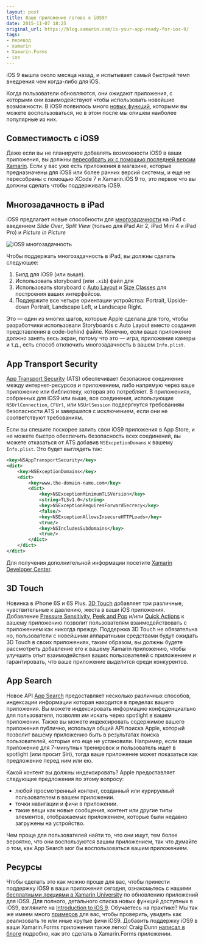```yaml
---
layout: post
title: Ваше приложение готово к iOS9?
date: 2015-11-07 18:25
original_url: https://blog.xamarin.com/is-your-app-ready-for-ios-9/
tags:
- перевод
- xamarin
- Xamarin.Forms
- ios
---
```


iOS 9 вышла около месяца назад, и испытывает самый быстрый темп внедрения чем когда-либо для iOS.

Когда пользователи обновляются, они ожидают приложения, с которыми они взаимодействуют чтобы использовать новейшие возможности. В iOS9 появилось много [новых функций](http://https/developer.xamarin.com/guides/ios/platform_features/introduction_to_ios9/), которыми вы можете воспользоваться, но в этом после мы опишем наиболее популярные из них.

## Совместимость с iOS9

Даже если вы не планируете добавлять возможности iOS9 в ваши приложения, вы должны [пересобрать их с помощью последней версии Xamarin](https://developer.xamarin.com/guides/ios/platform_features/ios9/). Если у вас уже есть приложения в магазине, которые предназначены для iOS8 или более ранних версий системы, и еще не пересобраны с помощью XCode 7 и Xamarin.iOS 9 то, это первое что вы должны сделать чтобы поддерживать iOS9.

## Многозадачность в iPad

iOS9 предлагает новые способности для [многозадачности](http://developer.xamarin.com/guides/ios/platform_features/introduction_to_ios9/multitasking/) на iPad с введением *Slide Over*, *Split View* (только для iPad Air 2, iPad Mini 4 и iPad Pro) и *Picture in Picture*

![iOS9 многозадачность](https://blog.xamarin.com/wp-content/uploads/2015/08/io-9-split-view-multitasking-300x216.jpg)

Чтобы поддержать многозадачность в iPad, вы должны сделать следующее:

1. Билд для iOS9 (или выше).
2. Использовать storyboard (или `.xib`) файл для
3. Использовать storyboard с [Auto Layout](https/developer.xamarin.com/guides/ios/user_interface/designer/designer_auto_layout/) и [Size Classes](https://developer.xamarin.com/guides/ios/platform_features/introduction_to_unified_storyboards/#Size_Classes) для построения ваших интерфейсов.
4. Поддержите все четыре ориентации устройства: Portrait, Upside-down Portrait, Landscape Left, и Landscape Right.

Это — один из многих шагов, которые Apple сделала для того, чтобы разработчики использовали Storyboards с Auto Layout вместо создания представления в code-behind файле. Конечно, если ваше приложение должно занять весь экран, потому что это — игра, приложение камеры и т.д., есть способ отключить многозадачность в вашем `Info.plist`.

## App Transport Security

[App Transport Security](http://developer.xamarin.com/guides/ios/platform_features/introduction_to_ios9/ats/) (ATS)  обеспечивает безопасное соединение между интернет-ресурсов и приложением, либо напрямую через ваше приложение или библиотеку, которая это потребляет. В приложениях, собранных для iOS9 или выше, все соединения, использующие `NSUrlConnection`, `CFUrl`, или `NSUrlSession` подвергнутся требованиям безопасности ATS и завершатся с исключением, если они не соответствуют требованиям.

Если вы спешите поскорее залить свои iOS9 приложения в App Store, и не можете быстро обеспечить безопасность всех соединений, вы можете отказаться от ATS добавив `NSExcpetionDomans` к вашему `Info.plist`. Это будет выглядеть так:

```xml
<key>NSAppTransportSecurity</key>
<dict>
	<key>NSExceptionDomains</key>
	<dict>
		<key>www.the-domain-name.com</key>
		<dict>
			<key>NSExceptionMinimumTLSVersion</key>
			<string>TLSv1.0</string>
			<key>NSExceptionRequiresForwardSecrecy</key>
			<false/>
			<key>NSExceptionAllowsInsecureHTTPLoads</key>
			<true/>
			<key>NSIncludesSubdomains</key>
			<true/>
		</dict>
	</dict>
</dict>
```

Для получения дополнительной информации посетите [Xamarin Developer Center](https://developer.xamarin.com/guides/ios/platform_features/introduction_to_ios9/ats/#Opting-Out_of_ATS).

## 3D Touch

Новинка в iPhone 6S и 6S Plus. [3D Touch](https://developer.xamarin.com/guides/ios/platform_features/introduction_to_ios9/3dtouch/) добавляет три различные, чувствительные к давлению, жеста в ваши iOS приложения. Добавление [Pressure Sensitivity](https://developer.xamarin.com/guides/ios/platform_features/introduction_to_ios9/3dtouch/#Pressure_Sensitivity), [Peek and Pop](https://developer.xamarin.com/guides/ios/platform_features/introduction_to_ios9/3dtouch/#Peek_and_Pop) и/или [Quick Actions](https://developer.xamarin.com/guides/ios/platform_features/introduction_to_ios9/3dtouch/#Quick_Actions) к вашему приложению позволит пользователям взаимодействовать с приложением как никогда прежде. Поддержка 3D Touch не обязательна но, пользователи с новейшими аппаратными средствами будут ожидать 3D Touch в своих приложениях, таким образом, вы должны будете рассмотреть добавление его к вашему Xamarin приложению, чтобы улучшить опыт взаимодействия ваших пользователей с приложением и гарантировать, что ваше приложение выделится среди конкурентов.

## App Search

Новое API [App Search](https://developer.xamarin.com/guides/ios/platform_features/introduction_to_ios9/search/) предоставляет несколько различных способов, индексации информации которая находится в пределах вашего приложения. Вы можете индексировать информацию конфеденциально для пользователя, позволяя им искать через spotlight в вашем приложении. Также вы можете индексировать содержимое вашего приложения публично, используя общий API поиска Apple, который позволит вашему приложению быть в результатах поиска пользователей, которые его еще не установили. Например, если ваше приложение для 7-минутных тренировок и пользователь ищет в spotlight (или просит Siri), тогда ваше приложение может показаться как предложение перед ним или ею.

Какой контент вы должны индексировать? Apple предоставляет следующие предложения по этому вопросу:

- любой просмотренный контент, созданный или курируемый пользователем в вашем приложении.
- точки навигации и фичи в приложении.
- такие вещи как новые сообщения, контент или другие типы элементов, отображаемых приложением, которые были недавно загружены на устройство.

Чем проще для пользователей найти то, что они ищут, тем более вероятно, что они воспользуются вашим приложением, так что думайте о том, как App Search мог бы воспользоваться вашим приложением.

## Ресурсы

Чтобы сделать это как можно проще для вас, чтобы принести поддержку iOS9 в ваши приложения сегодня, ознакомьтесь с нашими [бесплатными лекциями в Xamarin University](https://university.xamarin.com/lightninglectures/updating-your-xamarinios-apps-to-ios9) по обновлению приложений для iOS9. Для полного, детального списка новых функций доступных в iOS9, взгляните на [Introduction to iOS 9](http://developer.xamarin.com/guides/ios/platform_features/introduction_to_ios9/). Обучаетесь на практике? Мы так же имеем много [примеров](http://developer.xamarin.com/samples/ios/iOS9/) для вас, чтобы проверить, увидеть как реализовать те или иные крутые фичи iOS9. Добавить поддержку iOS9 в ваши Xamarin.Forms приложения также легко! Craig Dunn [написал в блоге](http://conceptdev.blogspot.com.by/2015/09/ios-9-ify-your-xamarinforms-app_29.html) подробно, как это сделать в Xamarin.Forms приложении.
